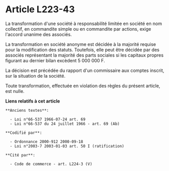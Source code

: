 # Article L223-43

La transformation d'une société à responsabilité limitée en société en nom collectif, en commandite simple ou en commandite
par actions, exige l'accord unanime des associés.

La transformation en société anonyme est décidée à la majorité requise pour la modification des statuts. Toutefois, elle peut
être décidée par des associés représentant la majorité des parts sociales si les capitaux propres figurant au dernier bilan
excèdent 5 000 000 F.

La décision est précédée du rapport d'un commissaire aux comptes inscrit, sur la situation de la société.

Toute transformation, effectuée en violation des règles du présent article, est nulle.

**Liens relatifs à cet article**

	**Anciens textes**:

	  - Loi n°66-537 1966-07-24 art. 69
	  - Loi n°66-537 du 24 juillet 1966 - art. 69 (Ab)

	**Codifié par**:

	  - Ordonnance 2000-912 2000-09-18
	  - Loi n°2003-7 2003-01-03 art. 50 I (ratification)

	**Cité par**:

	  - Code de commerce - art. L224-3 (V)
